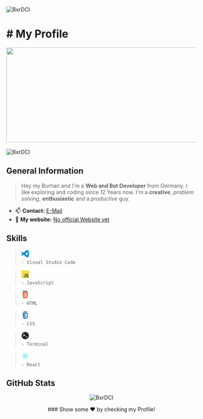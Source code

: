 <img src="https://images.cooltext.com/5615528.png" width="252" height="85" alt="BxrDCI" />
<h1># My Profile</h1>
<img src="https://mir-s3-cdn-cf.behance.net/project_modules/fs/79731568097599.5b50bca477735.jpg" alt="" width="1100" height="250">
<p align="left"> <img src="https://komarev.com/ghpvc/?username=BxrDCI" alt="BxrDCI" /> </p>

## General Information

> Hey my Burhan and I'm a **Web and Bot Developer** from Germany.
> I like exploring and coding since 12 Years now.
> I'm a **creative**, _problem solving_, **enthusiastic** and a _productive_ guy.

 - 📫 **Contact:** [E-Mail](burhan.uzun@dci.education)
 - 🔗 **My website:** [No official Website yet](https://google.com/)
 <a href="burhan.uzun@dci.education"><img></img></a>
 
## Skills
  
> <code><img height="20" src="https://raw.githubusercontent.com/github/explore/80688e429a7d4ef2fca1e82350fe8e3517d3494d/topics/visual-studio-code/visual-studio-code.png"> - Visual Studio Code</code>

> <code><img height="20" src="https://raw.githubusercontent.com/github/explore/80688e429a7d4ef2fca1e82350fe8e3517d3494d/topics/javascript/javascript.png"> - JavaScript</code>

> <code><img height = "20" src = "https://raw.githubusercontent.com/github/explore/80688e429a7d4ef2fca1e82350fe8e3517d3494d/topics/html/html.png"> - HTML</code>

> <code><img height = "20" src = "https://raw.githubusercontent.com/github/explore/80688e429a7d4ef2fca1e82350fe8e3517d3494d/topics/css/css.png"> - CSS</code>

> <code><img height="20" src="https://raw.githubusercontent.com/github/explore/80688e429a7d4ef2fca1e82350fe8e3517d3494d/topics/terminal/terminal.png"> - Terminal</code>

> <code><img height="20" src="https://raw.githubusercontent.com/github/explore/80688e429a7d4ef2fca1e82350fe8e3517d3494d/topics/react/react.png"> - React</code>

## GitHub Stats

<p align="center"> <img src="https://github-readme-stats.vercel.app/api?username=BxrDCI&show_icons=true&theme=gotham" alt="BxrDCI" />



<p align="center"> ### Show some ❤️ by checking my Profile! 
